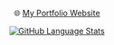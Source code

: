 

<p align="center">
  🌐 <a href="https://nasoviva.github.io" target="_blank">My Portfolio Website</a>
</p>

<p align="center"> 
<div align="center">

[![GitHub Language Stats](https://github-readme-stats.vercel.app/api/top-langs/?username=nasoviva&layout=compact&hide=c&custom_title=List%20of%20Languages)](https://github.com/nasoviva/github-readme-stats)
